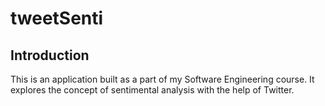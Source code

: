 # tweetSenti
## Introduction
This is an application built as a part of my Software Engineering course. It explores the concept of sentimental analysis with the help of Twitter. 

